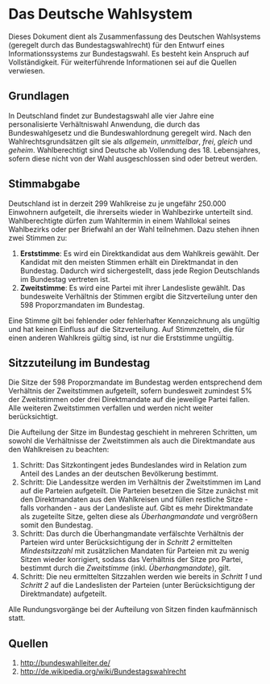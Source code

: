 # Das Deutsche Wahlsystem

Dieses Dokument dient als Zusammenfassung des Deutschen Wahlsystems (geregelt durch das Bundestagswahlrecht) für den Entwurf eines Informationssystems zur Bundestagswahl. Es besteht kein Anspruch auf Vollständigkeit. Für weiterführende Informationen sei auf die Quellen verwiesen.

## Grundlagen

In Deutschland findet zur Bundestagswahl alle vier Jahre eine personalisierte Verhältniswahl Anwendung, die durch das Bundeswahlgesetz und die Bundeswahlordnung geregelt wird. Nach den Wahlrechtsgrundsätzen gilt sie als *allgemein*, *unmittelbar*, *frei*, *gleich* und *geheim*. Wahlberechtigt sind Deutsche ab Vollendung des 18. Lebensjahres, sofern diese nicht von der Wahl ausgeschlossen sind oder betreut werden.

## Stimmabgabe

Deutschland ist in derzeit 299 Wahlkreise zu je ungefähr 250.000 Einwohnern aufgeteilt, die ihrerseits wieder in Wahlbezirke unterteilt sind. Wahlberechtigte dürfen zum Wahltermin in einem Wahllokal seines Wahlbezirks oder per Briefwahl an der Wahl teilnehmen. Dazu stehen ihnen zwei Stimmen zu:

1. **Erststimme**: Es wird ein Direktkandidat aus dem Wahlkreis gewählt. Der Kandidat mit den meisten Stimmen erhält ein Direktmandat in den Bundestag. Dadurch wird sichergestellt, dass jede Region Deutschlands im Bundestag vertreten ist.
2. **Zweitstimme**: Es wird eine Partei mit ihrer Landesliste gewählt. Das bundesweite Verhältnis der Stimmen ergibt die Sitzverteilung unter den 598 Proporzmandaten im Bundestag.

Eine Stimme gilt bei fehlender oder fehlerhafter Kennzeichnung als ungültig und hat keinen Einfluss auf die Sitzverteilung. Auf Stimmzetteln, die für einen anderen Wahlkreis gültig sind, ist nur die Erststimme ungültig.
 
## Sitzzuteilung im Bundestag

Die Sitze der 598 Proporzmandate im Bundestag werden entsprechend dem Verhältnis der Zweitstimmen aufgeteilt, sofern bundesweit zumindest 5% der Zweitstimmen oder drei Direktmandate auf die jeweilige Partei fallen. Alle weiteren Zweitstimmen verfallen und werden nicht weiter berücksichtigt. 

Die Aufteilung der Sitze im Bundestag geschieht in mehreren Schritten, um sowohl die Verhältnisse der Zweitstimmen als auch die Direktmandate aus den Wahlkreisen zu beachten:

 1. Schritt: Das Sitzkontingent jedes Bundeslandes wird in Relation zum Anteil des Landes an der deutschen Bevölkerung bestimmt. 
 2. Schritt: Die Landessitze werden im Verhältnis der Zweitstimmen im Land auf die Parteien aufgeteilt. Die Parteien besetzen die Sitze zunächst mit den Direktmandaten aus den Wahlkreisen und füllen restliche Sitze - falls vorhanden - aus der Landesliste auf. Gibt es mehr Direktmandate als zugeteilte Sitze, gelten diese als *Überhangmandate* und vergrößern somit den Bundestag.
 3. Schritt: Das durch die Überhangmandate verfälschte Verhältnis der Parteien wird unter Berücksichtigung der in *Schritt 2* ermittelten *Mindestsitzzahl* mit zusätzlichen Mandaten für Parteien mit zu wenig Sitzen wieder korrigiert, sodass das Verhältnis der Sitze pro Partei, bestimmt durch die *Zweitstimme* (inkl. *Überhangmandate*), gilt. 
 4. Schritt: Die neu ermittelten Sitzzahlen werden wie bereits in *Schritt 1* und *Schritt 2* auf die Landeslisten der Parteien (unter Berücksichtigung der Direktmandate) aufgeteilt. 
 
Alle Rundungsvorgänge bei der Aufteilung von Sitzen finden kaufmännisch statt. 


## Quellen

 1. <http://bundeswahlleiter.de/>
 2. <http://de.wikipedia.org/wiki/Bundestagswahlrecht>






